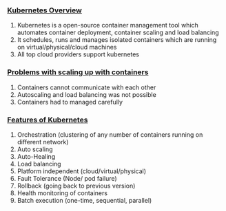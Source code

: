 
### <ins>Kubernetes Overview</ins>

1. Kubernetes is a open-source container management tool which automates container deployment, container scaling and load balancing
2. It schedules, runs and manages isolated containers which are running on virtual/physical/cloud machines
3. All top cloud providers support kubernetes

### <ins>Problems with scaling up with containers</ins>

1. Containers cannot communicate with each other
2. Autoscaling and load balancing was not possible
3. Containers had to managed carefully

### <ins>Features of Kubernetes</ins>

1. Orchestration (clustering of any number of containers running on different network)
2. Auto scaling
3. Auto-Healing
4. Load balancing
5. Platform independent (cloud/virtual/physical)
6. Fault Tolerance (Node/ pod failure)
7. Rollback (going back to previous version)
8. Health monitoring of containers
9. Batch execution (one-time, sequential, parallel)
